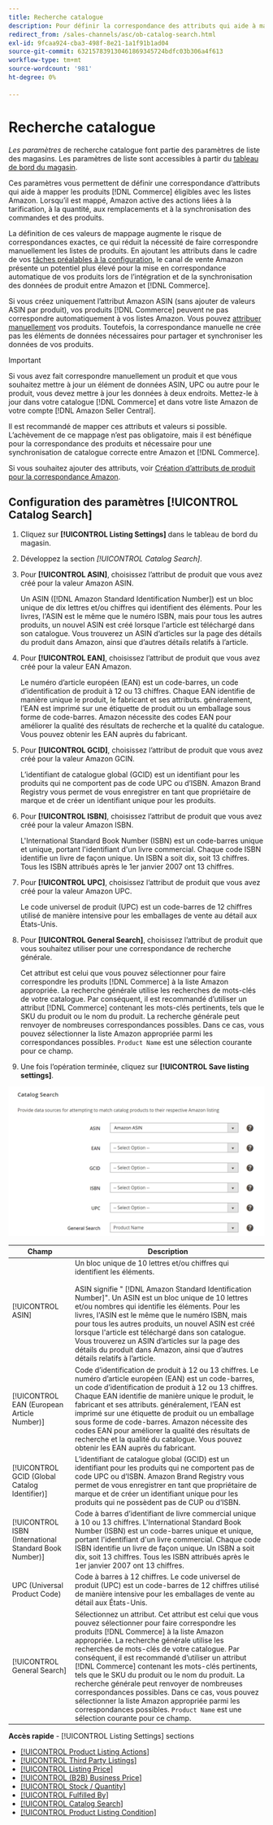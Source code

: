 ```yaml
---
title: Recherche catalogue
description: Pour définir la correspondance des attributs qui aide à mapper les produits de catalogue de commerce éligibles avec les listes Amazon, mettez à jour les paramètres de recherche de catalogue.
redirect_from: /sales-channels/asc/ob-catalog-search.html
exl-id: 9fcaa924-cba3-498f-8e21-1a1f91b1ad04
source-git-commit: 632157839130461869345724bdfc03b306a4f613
workflow-type: tm+mt
source-wordcount: '981'
ht-degree: 0%

---
```


# Recherche catalogue

_Les paramètres_ de recherche catalogue font partie des paramètres de liste des magasins. Les paramètres de liste sont accessibles à partir du [tableau de bord du magasin](./amazon-store-dashboard.md).

Ces paramètres vous permettent de définir une correspondance d’attributs qui aide à mapper les produits [!DNL Commerce] éligibles avec les listes Amazon. Lorsqu’il est mappé, Amazon active des actions liées à la tarification, à la quantité, aux remplacements et à la synchronisation des commandes et des produits.

La définition de ces valeurs de mappage augmente le risque de correspondances exactes, ce qui réduit la nécessité de faire correspondre manuellement les listes de produits. En ajoutant les attributs dans le cadre de vos [tâches préalables à la configuration](./amazon-pre-setup-tasks.md), le canal de vente Amazon présente un potentiel plus élevé pour la mise en correspondance automatique de vos produits lors de l’intégration et de la synchronisation des données de produit entre Amazon et [!DNL Commerce].

Si vous créez uniquement l’attribut Amazon ASIN (sans ajouter de valeurs ASIN par produit), vos produits [!DNL Commerce] peuvent ne pas correspondre automatiquement à vos listes Amazon. Vous pouvez [attribuer manuellement](./creating-assigning-catalog-products.md) vos produits. Toutefois, la correspondance manuelle ne crée pas les éléments de données nécessaires pour partager et synchroniser les données de vos produits.

>[!IMPORTANT]
>
>Si vous avez fait correspondre manuellement un produit et que vous souhaitez mettre à jour un élément de données ASIN, UPC ou autre pour le produit, vous devez mettre à jour les données à deux endroits. Mettez-le à jour dans votre catalogue [!DNL Commerce] et dans votre liste Amazon de votre compte [!DNL Amazon Seller Central].

Il est recommandé de mapper ces attributs et valeurs si possible. L’achèvement de ce mappage n’est pas obligatoire, mais il est bénéfique pour la correspondance des produits et nécessaire pour une synchronisation de catalogue correcte entre Amazon et [!DNL Commerce].

Si vous souhaitez ajouter des attributs, voir [Création d’attributs de produit pour la correspondance Amazon](./ob-creating-magento-attributes.md).

## Configuration des paramètres [!UICONTROL Catalog Search]

1. Cliquez sur **[!UICONTROL Listing Settings]** dans le tableau de bord du magasin.

1. Développez la section _[!UICONTROL Catalog Search]_.

1. Pour **[!UICONTROL ASIN]**, choisissez l’attribut de produit que vous avez créé pour la valeur Amazon ASIN.

   Un ASIN ([!DNL Amazon Standard Identification Number]) est un bloc unique de dix lettres et/ou chiffres qui identifient des éléments. Pour les livres, l&#39;ASIN est le même que le numéro ISBN, mais pour tous les autres produits, un nouvel ASIN est créé lorsque l&#39;article est téléchargé dans son catalogue. Vous trouverez un ASIN d’articles sur la page des détails du produit dans Amazon, ainsi que d’autres détails relatifs à l’article.

1. Pour **[!UICONTROL EAN]**, choisissez l’attribut de produit que vous avez créé pour la valeur EAN Amazon.

   Le numéro d’article européen (EAN) est un code-barres, un code d’identification de produit à 12 ou 13 chiffres. Chaque EAN identifie de manière unique le produit, le fabricant et ses attributs. généralement, l’EAN est imprimé sur une étiquette de produit ou un emballage sous forme de code-barres. Amazon nécessite des codes EAN pour améliorer la qualité des résultats de recherche et la qualité du catalogue. Vous pouvez obtenir les EAN auprès du fabricant.

1. Pour **[!UICONTROL GCID]**, choisissez l’attribut de produit que vous avez créé pour la valeur Amazon GCIN.

   L’identifiant de catalogue global (GCID) est un identifiant pour les produits qui ne comportent pas de code UPC ou d’ISBN. Amazon Brand Registry vous permet de vous enregistrer en tant que propriétaire de marque et de créer un identifiant unique pour les produits.

1. Pour **[!UICONTROL ISBN]**, choisissez l’attribut de produit que vous avez créé pour la valeur Amazon ISBN.

   L&#39;International Standard Book Number (ISBN) est un code-barres unique et unique, portant l&#39;identifiant d&#39;un livre commercial. Chaque code ISBN identifie un livre de façon unique. Un ISBN a soit dix, soit 13 chiffres. Tous les ISBN attribués après le 1er janvier 2007 ont 13 chiffres.

1. Pour **[!UICONTROL UPC]**, choisissez l’attribut de produit que vous avez créé pour la valeur Amazon UPC.

   Le code universel de produit (UPC) est un code-barres de 12 chiffres utilisé de manière intensive pour les emballages de vente au détail aux États-Unis.

1. Pour **[!UICONTROL General Search]**, choisissez l’attribut de produit que vous souhaitez utiliser pour une correspondance de recherche générale.

   Cet attribut est celui que vous pouvez sélectionner pour faire correspondre les produits [!DNL Commerce] à la liste Amazon appropriée. La recherche générale utilise les recherches de mots-clés de votre catalogue. Par conséquent, il est recommandé d’utiliser un attribut [!DNL Commerce] contenant les mots-clés pertinents, tels que le SKU du produit ou le nom du produit. La recherche générale peut renvoyer de nombreuses correspondances possibles. Dans ce cas, vous pouvez sélectionner la liste Amazon appropriée parmi les correspondances possibles. `Product Name` est une sélection courante pour ce champ.

1. Une fois l’opération terminée, cliquez sur **[!UICONTROL Save listing settings]**.

![Recherche catalogue](assets/amazon-catalog-search.png)

| Champ | Description |
|--- |--- |
| [!UICONTROL ASIN] | Un bloc unique de 10 lettres et/ou chiffres qui identifient les éléments.<br><br>ASIN signifie &quot; [!DNL Amazon Standard Identification Number]&quot;. Un ASIN est un bloc unique de 10 lettres et/ou nombres qui identifie les éléments. Pour les livres, l&#39;ASIN est le même que le numéro ISBN, mais pour tous les autres produits, un nouvel ASIN est créé lorsque l&#39;article est téléchargé dans son catalogue. Vous trouverez un ASIN d’articles sur la page des détails du produit dans Amazon, ainsi que d’autres détails relatifs à l’article. |
| [!UICONTROL EAN (European Article Number)] | Code d’identification de produit à 12 ou 13 chiffres. Le numéro d’article européen (EAN) est un code-barres, un code d’identification de produit à 12 ou 13 chiffres. Chaque EAN identifie de manière unique le produit, le fabricant et ses attributs. généralement, l’EAN est imprimé sur une étiquette de produit ou un emballage sous forme de code-barres. Amazon nécessite des codes EAN pour améliorer la qualité des résultats de recherche et la qualité du catalogue. Vous pouvez obtenir les EAN auprès du fabricant. |
| [!UICONTROL GCID (Global Catalog Identifier)] | L’identifiant de catalogue global (GCID) est un identifiant pour les produits qui ne comportent pas de code UPC ou d’ISBN. Amazon Brand Registry vous permet de vous enregistrer en tant que propriétaire de marque et de créer un identifiant unique pour les produits qui ne possèdent pas de CUP ou d’ISBN. |
| [!UICONTROL ISBN (International Standard Book Number)] | Code à barres d’identifiant de livre commercial unique à 10 ou 13 chiffres. L&#39;International Standard Book Number (ISBN) est un code-barres unique et unique, portant l&#39;identifiant d&#39;un livre commercial. Chaque code ISBN identifie un livre de façon unique. Un ISBN a soit dix, soit 13 chiffres. Tous les ISBN attribués après le 1er janvier 2007 ont 13 chiffres. |
| UPC (Universal Product Code) | Code à barres à 12 chiffres. Le code universel de produit (UPC) est un code-barres de 12 chiffres utilisé de manière intensive pour les emballages de vente au détail aux États-Unis. |
| [!UICONTROL General Search] | Sélectionnez un attribut. Cet attribut est celui que vous pouvez sélectionner pour faire correspondre les produits [!DNL Commerce] à la liste Amazon appropriée. La recherche générale utilise les recherches de mots-clés de votre catalogue. Par conséquent, il est recommandé d’utiliser un attribut [!DNL Commerce] contenant les mots-clés pertinents, tels que le SKU du produit ou le nom du produit. La recherche générale peut renvoyer de nombreuses correspondances possibles. Dans ce cas, vous pouvez sélectionner la liste Amazon appropriée parmi les correspondances possibles. `Product Name` est une sélection courante pour ce champ. |

**Accès rapide**  -  [!UICONTROL Listing Settings] sections

- [[!UICONTROL Product Listing Actions]](./product-listing-actions.md)
- [[!UICONTROL Third Party Listings]](./third-party-listing-settings.md)
- [[!UICONTROL Listing Price]](./listing-price.md)
- [[!UICONTROL (B2B) Business Price]](./business-pricing.md)
- [[!UICONTROL Stock / Quantity]](./stock-quantity.md)
- [[!UICONTROL Fulfilled By]](./fulfilled-by.md)
- [[!UICONTROL Catalog Search]](./catalog-search.md)
- [[!UICONTROL Product Listing Condition]](./product-listing-condition.md)
